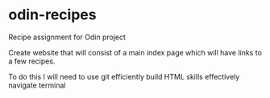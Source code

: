 # odin-recipes
Recipe assignment for Odin project

Create website that will consist of a main index page
    which will have links to a few recipes. 

To do this I will need to 
    use git efficiently
    build HTML skills
    effectively navigate terminal



